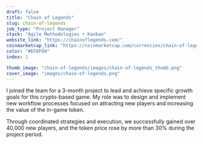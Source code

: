```yaml
---
draft: false
title: "Chain of Legends"
slug: chain-of-legends
job_type: "Project Manager"
stack: "Agile Methodologies • Kanban"
website_link: "https://chainoflegends.com/"
coinmarketcap_link: "https://coinmarketcap.com/currencies/chain-of-legends/"
color: "#EFBF04"
index: 1

thumb_image: "chain-of-legends/images/chain-of-legends_thumb.png"
cover_image: "images/chain-of-legends.png"
---
```


I joined the team for a 3-month project to lead and achieve specific growth goals for this crypto-based game. My role was to design and implement new workflow processes focused on attracting new players and increasing the value of the in-game token. 

Through coordinated strategies and execution, we successfully gained over 40,000 new players, and the token price rose by more than 30% during the project period.